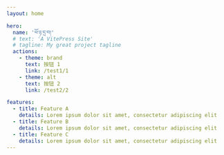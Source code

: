 ```yaml
---
layout: home

hero:
  name: 'ཕོ་ཉ་དྲ་བ།'
  # text: 'A VitePress Site'
  # tagline: My great project tagline
  actions:
    - theme: brand
      text: 按钮 1
      link: /test1/1
    - theme: alt
      text: 按钮 2
      link: /test2/2

features:
  - title: Feature A
    details: Lorem ipsum dolor sit amet, consectetur adipiscing elit
  - title: Feature B
    details: Lorem ipsum dolor sit amet, consectetur adipiscing elit
  - title: Feature C
    details: Lorem ipsum dolor sit amet, consectetur adipiscing elit
---
```

